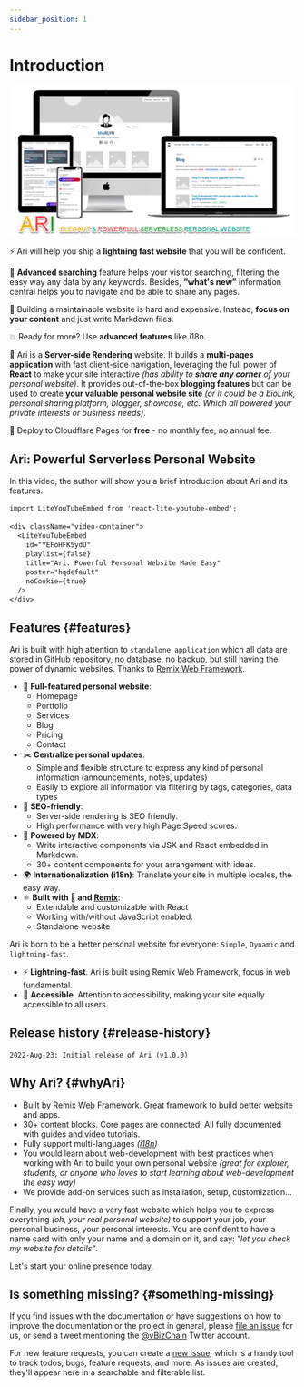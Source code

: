 ```yaml
---
sidebar_position: 1
---
```


# Introduction

<div style={{textAlign: 'center'}}>

![ari banner](./img/ari-banner-front-clean-2.webp)

</div>

⚡️ Ari will help you ship a **lightning fast website** that you will be confident.

💯 **Advanced searching** feature helps your visitor searching, filtering the easy way any data by any keywords. Besides, **“what's new”** information central helps you to navigate and be able to share any pages.

💸 Building a maintainable website is hard and expensive. Instead, **focus on your content** and just write Markdown files.

💥 Ready for more? Use **advanced features** like i18n.

🧐 Ari is a **Server-side Rendering** website. It builds a **multi-pages application** with fast client-side navigation, leveraging the full power of **React** to make your site interactive *(has ability to **share any corner** of your personal website)*. It provides out-of-the-box **blogging features** but can be used to create **your valuable personal website site** *(or it could be a bioLink, personal sharing platform, blogger, showcase, etc. Which all powered your private interests or business needs)*.

🤑 Deploy to Cloudflare Pages for **free** - no monthly fee, no annual fee.

## Ari: Powerful Serverless Personal Website

In this video, the author will show you a brief introduction about Ari and its features.

```mdx-code-block
import LiteYouTubeEmbed from 'react-lite-youtube-embed';

<div className="video-container">
  <LiteYouTubeEmbed
    id="YEFoHFK5ydU"
    playlist={false}
    title="Ari: Powerful Personal Website Made Easy"
    poster="hqdefault"
    noCookie={true}
  />
</div>

```
## Features {#features}

Ari is built with high attention to `standalone application` which all data are stored in GitHub repository, no database, no backup, but still having the power of dynamic websites. Thanks to [Remix Web Framework](https://remix.run).

- 💯 **Full-featured personal website**:
  - Homepage
  - Portfolio
  - Services
  - Blog
  - Pricing
  - Contact
- ✂️ **Centralize personal updates**:
  - Simple and flexible structure to express any kind of personal information
    (announcements, notes, updates)
  - Easily to explore all information via filtering by tags, categories, data types
- 🎯 **SEO-friendly**:
  - Server-side rendering is SEO friendly.
  - High performance with very high Page Speed scores.
- 📝 **Powered by MDX**:
  - Write interactive components via JSX and React embedded in Markdown.
  - 30+ content components for your arrangement with ideas.
- 🌍 **Internationalization (i18n)**: Translate your site in multiple locales, the easy way.
- ⚛️ **Built with 💚 and [Remix](https://remix.run)**:
  - Extendable and customizable with React
  - Working with/without JavaScript enabled.
  - Standalone website

Ari is born to be a better personal website for everyone: `Simple`, `Dynamic` and `lightning-fast`.

- ⚡️ **Lightning-fast**. Ari is built using Remix Web Framework, focus in web fundamental.
- 🦖 **Accessible**. Attention to accessibility, making your site equally accessible to all users.

## Release history {#release-history}

```
2022-Aug-23: Initial release of Ari (v1.0.0)
```

## Why Ari? {#whyAri}

- Built by Remix Web Framework. Great framework to build better website and apps.
- 30+ content blocks. Core pages are connected. All fully documented with guides and video tutorials.
- Fully support multi-languages *([i18n](https://en.wikipedia.org/wiki/Internationalization_and_localization))*
- You would learn about web-development with best practices when working with Ari to build your own personal website *(great for explorer, students, or anyone who loves to start learning about web-development the easy way)*
- We provide add-on services such as installation, setup, customization...

Finally, you would have a very fast website which helps you to express everything *(oh, your real personal website)* to support your job, your personal business, your personal interests. You are confident to have a name card with only your name and a domain on it, and say: *"let you check my website for details"*.

Let's start your online presence today.
## Is something missing? {#something-missing}

If you find issues with the documentation or have suggestions on how to improve the documentation or the project in general, please [file an issue](https://github.com/chasoft/docs.chasoft.net) for us, or send a tweet mentioning the [@vBizChain](https://twitter.com/vBizChain) Twitter account.

For new feature requests, you can create a [new issue](https://github.com/chasoft/docs.chasoft.net/issues/new/choose), which is a handy tool to track todos, bugs, feature requests, and more. As issues are created, they'll appear here in a searchable and filterable list.